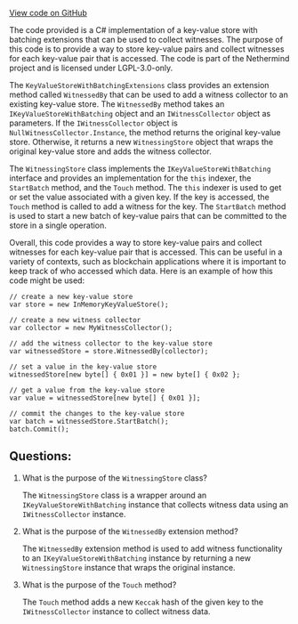 [View code on GitHub](https://github.com/NethermindEth/nethermind/src/Nethermind/Nethermind.State/Witnesses/WitnessingStore.cs)

The code provided is a C# implementation of a key-value store with batching extensions that can be used to collect witnesses. The purpose of this code is to provide a way to store key-value pairs and collect witnesses for each key-value pair that is accessed. The code is part of the Nethermind project and is licensed under LGPL-3.0-only.

The `KeyValueStoreWithBatchingExtensions` class provides an extension method called `WitnessedBy` that can be used to add a witness collector to an existing key-value store. The `WitnessedBy` method takes an `IKeyValueStoreWithBatching` object and an `IWitnessCollector` object as parameters. If the `IWitnessCollector` object is `NullWitnessCollector.Instance`, the method returns the original key-value store. Otherwise, it returns a new `WitnessingStore` object that wraps the original key-value store and adds the witness collector.

The `WitnessingStore` class implements the `IKeyValueStoreWithBatching` interface and provides an implementation for the `this` indexer, the `StartBatch` method, and the `Touch` method. The `this` indexer is used to get or set the value associated with a given key. If the key is accessed, the `Touch` method is called to add a witness for the key. The `StartBatch` method is used to start a new batch of key-value pairs that can be committed to the store in a single operation.

Overall, this code provides a way to store key-value pairs and collect witnesses for each key-value pair that is accessed. This can be useful in a variety of contexts, such as blockchain applications where it is important to keep track of who accessed which data. Here is an example of how this code might be used:

```
// create a new key-value store
var store = new InMemoryKeyValueStore();

// create a new witness collector
var collector = new MyWitnessCollector();

// add the witness collector to the key-value store
var witnessedStore = store.WitnessedBy(collector);

// set a value in the key-value store
witnessedStore[new byte[] { 0x01 }] = new byte[] { 0x02 };

// get a value from the key-value store
var value = witnessedStore[new byte[] { 0x01 }];

// commit the changes to the key-value store
var batch = witnessedStore.StartBatch();
batch.Commit();
```
## Questions: 
 1. What is the purpose of the `WitnessingStore` class?
    
    The `WitnessingStore` class is a wrapper around an `IKeyValueStoreWithBatching` instance that collects witness data using an `IWitnessCollector` instance.

2. What is the purpose of the `WitnessedBy` extension method?
    
    The `WitnessedBy` extension method is used to add witness functionality to an `IKeyValueStoreWithBatching` instance by returning a new `WitnessingStore` instance that wraps the original instance.

3. What is the purpose of the `Touch` method?
    
    The `Touch` method adds a new `Keccak` hash of the given key to the `IWitnessCollector` instance to collect witness data.